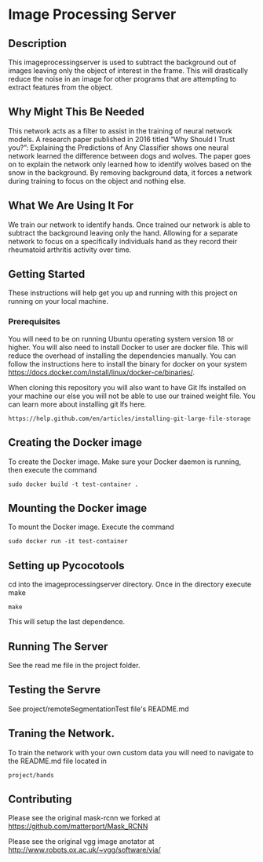 # Image Processing Server
## Description
This imageprocessingserver is used to subtract the background out of images leaving only the object of interest in the frame. This will drastically reduce the noise in an image for other programs that are attempting to extract features from the object.

## Why Might This Be Needed
This network acts as a filter to assist in the training of neural network models. A research paper published in 2016 titled “Why Should I Trust you?”: Explaining the Predictions of Any Classifier shows one neural network learned the difference between dogs and wolves. The paper goes on to explain the  network only learned how to identify wolves based on the snow in the background. By removing background data, it forces a network during training to focus on the object and nothing else.

## What We Are Using It For
We train our network to identify hands. Once trained our network is able to subtract the background leaving only the hand. Allowing for a separate network to focus on a specifically individuals hand as they record their rheumatoid arthritis activity over time.

## Getting Started

These instructions will help get you up and running with this project on running on your local machine.

### Prerequisites
You will need to be on running Ubuntu operating system version 18 or higher.
You will also need to install Docker to user are docker file. This will reduce the overhead of installing the dependencies manually. You can follow the instructions here to install the binary for docker on your system https://docs.docker.com/install/linux/docker-ce/binaries/. 

When cloning this repository you will also want to have Git lfs installed on your machine our else you will not be able to use our trained weight file. You can learn more about installing git lfs here.
```
https://help.github.com/en/articles/installing-git-large-file-storage
```

## Creating the Docker image
To create the Docker image. Make sure your Docker daemon is running, then execute the command
```
sudo docker build -t test-container .
```

## Mounting the Docker image
To mount the Docker image. Execute the command
```
sudo docker run -it test-container
```
## Setting up Pycocotools
cd into the imageprocessingserver directory. Once in the directory execute make

```
make
```
This will setup the last dependence. 

## Running The Server

See the read me file in the project folder.

## Testing the Servre
See project/remoteSegmentationTest file's README.md

## Traning the Network.
To train the network with your own custom data you will need to navigate to the README.md file located in
```
project/hands
```

## Contributing

Please see the original mask-rcnn we forked at https://github.com/matterport/Mask_RCNN

Please see the original vgg image anotator at http://www.robots.ox.ac.uk/~vgg/software/via/
